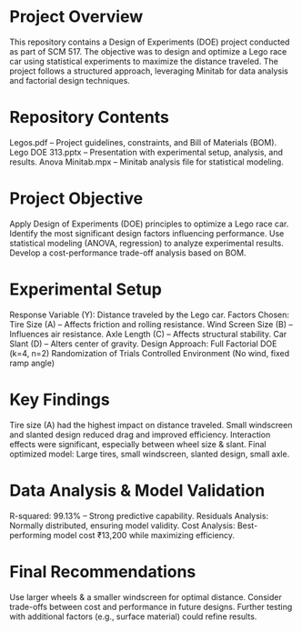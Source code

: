 # Project Overview


This repository contains a Design of Experiments (DOE) project conducted as part of SCM 517. The objective was to design and optimize a Lego race car using statistical experiments to maximize the distance traveled. The project follows a structured approach, leveraging Minitab for data analysis and factorial design techniques.

# **Repository Contents**


Legos.pdf – Project guidelines, constraints, and Bill of Materials (BOM).
Lego DOE 313.pptx – Presentation with experimental setup, analysis, and results.
Anova Minitab.mpx – Minitab analysis file for statistical modeling.

# **Project Objective**


Apply Design of Experiments (DOE) principles to optimize a Lego race car.
Identify the most significant design factors influencing performance.
Use statistical modeling (ANOVA, regression) to analyze experimental results.
Develop a cost-performance trade-off analysis based on BOM.

# **Experimental Setup**


Response Variable (Y): Distance traveled by the Lego car.
Factors Chosen:
Tire Size (A) – Affects friction and rolling resistance.
Wind Screen Size (B) – Influences air resistance.
Axle Length (C) – Affects structural stability.
Car Slant (D) – Alters center of gravity.
Design Approach:
Full Factorial DOE (k=4, n=2)
Randomization of Trials
Controlled Environment (No wind, fixed ramp angle)


# **Key Findings**


Tire size (A) had the highest impact on distance traveled.
Small windscreen and slanted design reduced drag and improved efficiency.
Interaction effects were significant, especially between wheel size & slant.
Final optimized model: Large tires, small windscreen, slanted design, small axle.


# **Data Analysis & Model Validation**


R-squared: 99.13% – Strong predictive capability.
Residuals Analysis: Normally distributed, ensuring model validity.
Cost Analysis: Best-performing model cost ₹13,200 while maximizing efficiency.


# **Final Recommendations**


Use larger wheels & a smaller windscreen for optimal distance.
Consider trade-offs between cost and performance in future designs.
Further testing with additional factors (e.g., surface material) could refine results.
